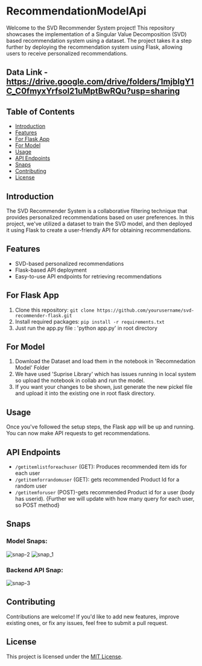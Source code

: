 # RecommendationModelApi


Welcome to the SVD Recommender System project! This repository showcases the implementation of a Singular Value Decomposition (SVD) based recommendation system using a dataset. The project takes it a step further by deploying the recommendation system using Flask, allowing users to receive personalized recommendations.
## Data Link -https://drive.google.com/drive/folders/1mjblgY1C_C0fmyxYrfsoI21uMptBwRQu?usp=sharing
## Table of Contents
- [Introduction](#introduction)
- [Features](#features)
- [For Flask App](#flask_app)
- [For Model](#for_model)
- [Usage](#usage)
- [API Endpoints](#api-endpoints)
- [Snaps](#snaps)
- [Contributing](#contributing)
- [License](#license)

## Introduction

The SVD Recommender System is a collaborative filtering technique that provides personalized recommendations based on user preferences. In this project, we've utilized a dataset to train the SVD model, and then deployed it using Flask to create a user-friendly API for obtaining recommendations.

## Features

- SVD-based personalized recommendations
- Flask-based API deployment
- Easy-to-use API endpoints for retrieving recommendations

## For Flask App

1. Clone this repository: `git clone https://github.com/yourusername/svd-recommender-flask.git`
2. Install required packages: `pip install -r requirements.txt`
3. Just run the app.py file : 'python app.py' in root directory
   
## For Model
1. Download the Dataset and load them in the notebook in 'Recomnedation Model' Folder
2. We have used 'Suprise Library' which has issues running in local system so upload the notebook in collab and run the model.
3. If you want your changes to be shown, just generate the new pickel file and upload it into the existing one in root flask directory.

## Usage

Once you've followed the setup steps, the Flask app will be up and running. You can now make API requests to get recommendations.

## API Endpoints

- `/getitemlistforeachuser` (GET): Produces recommended item ids for each user
- `/getitemforrandomuser` (GET): gets recommended Product Id for a random user
- `/getitemforuser` (POST)-gets recommended Product id for a user (body has userid). {Further we will update with how many query for each user, so POST method}

## Snaps

### Model Snaps:
![snap-2](https://github.com/Shounmay/RecommendationModelApi/assets/90774417/5c46515d-ea57-4449-9a26-c091afe92660)
![snap_1](https://github.com/Shounmay/RecommendationModelApi/assets/90774417/e3586a3a-3b49-4d33-a6f8-65a7fe8eb3b3)

### Backend API Snap:
![snap-3](https://github.com/Shounmay/RecommendationModelApi/assets/90774417/104e0501-60fe-42b6-96e5-927583bace16)



## Contributing

Contributions are welcome! If you'd like to add new features, improve existing ones, or fix any issues, feel free to submit a pull request.

## License

This project is licensed under the [MIT License](LICENSE).
